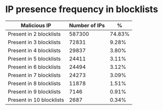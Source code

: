 # IP presence frequency in blocklists
| Malicious IP | Number of IPs | % |
|----|----|----|
| Present in 2 blocklists | 587300 | 74.83% |
| Present in 3 blocklists | 72831 | 9.28% |
| Present in 4 blocklists | 29837 | 3.80% |
| Present in 5 blocklists | 24411 | 3.11% |
| Present in 6 blocklists | 24494 | 3.12% |
| Present in 7 blocklists | 24273 | 3.09% |
| Present in 8 blocklists | 11878 | 1.51% |
| Present in 9 blocklists | 7146 | 0.91% |
| Present in 10 blocklists | 2687 | 0.34% |
